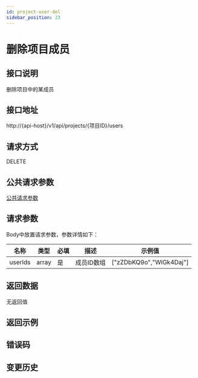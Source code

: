 ```yaml
---
id: project-user-del
sidebar_position: 23
---
```


# 删除项目成员

## 接口说明
删除项目中的某成员

## 接口地址
http://{api-host}/v1/api/projects/{项目ID}/users

## 请求方式
DELETE


## 公共请求参数
[公共请求参数](../../open-api#公共请求参数)

## 请求参数
Body中放置请求参数，参数详情如下：

| 名称 | 类型 | 必填 | 描述 | 示例值 |
| --- | --- | --- | --- | --- |
| userIds | array | 是 | 成员ID数组 | ["zZDbKQ9o","WlGk4Daj"] |

## 返回数据
无返回值

## 返回示例

## 错误码

## 变更历史